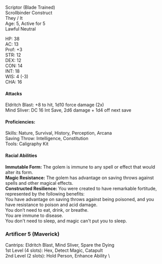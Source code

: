 Scriptor (Blade Trained) \
Scrollbinder Construct \
They / It \
Age: 5, Active for 5 \
Lawful Neutral

HP: 38 \
AC: 13 \
Prof: +3 \
STR: 12 \
DEX: 12 \
CON: 14 \
INT: 18 \
WIS: 4 (-3) \
CHA: 16

#### Attacks
Eldritch Blast: +8 to hit, 1d10 force damage (2x) \
Mind Sliver: DC 16 Int Save, 2d6 damage + 1d4 off next save 

#### Proficiencies:
Skills: Nature, Survival, History, Perception, Arcana \
Saving Throw: Intelligence, Constitution \
Tools: Caligraphy Kit

#### Racial Abilities
**Immutable Form:** The golem is immune to any spell or effect that would alter its form. \
**Magic Resistance:** The golem has advantage on saving throws against spells and other magical effects. \
**Constructed Resilience:** You were created to have remarkable fortitude, represented by the following benefits: \
You have advantage on saving throws against being poisoned, and you have resistance to poison and acid damage. \
You don’t need to eat, drink, or breathe. \
You are immune to disease. \
You don't need to sleep, and magic can't put you to sleep.

### Artificer 5 (Maverick)
Cantrips: Eldritch Blast, Mind Sliver, Spare the Dying \
1st Level (4 slots): Hex, Detect Magic, Catapult \
2nd Level (2 slots): Hold Person, Enhance Ability \
